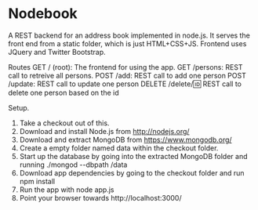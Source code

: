 Nodebook
========

A REST backend for an address book implemented in node.js. It serves the front end from a static folder, which is just HTML+CSS+JS. Frontend uses JQuery and Twitter Bootstrap.

Routes
GET / (root): The frontend for using the app.
GET /persons: REST call to retreive all persons.
POST /add: REST call to add one person
POST /update: REST call to update one person
DELETE /delete/:id: REST call to delete one person based on the id

Setup.

1. Take a checkout out of this.
2. Download and install Node.js from http://nodejs.org/
3. Download and extract MongoDB from https://www.mongodb.org/
4. Create a empty folder named data within the checkout folder.
4. Start up the database by going into the extracted MongoDB folder and running ./mongod --dbpath <path to your checkout>/data
5. Download app dependencies by going to the checkout folder and run npm install
6. Run the app with node app.js
7. Point your browser towards http://localhost:3000/
